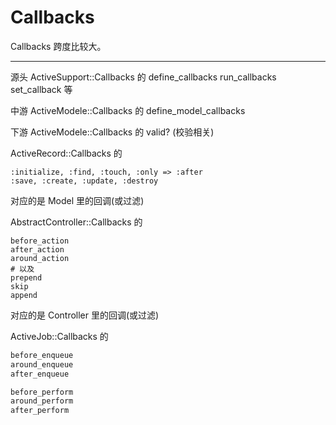 # Callbacks

Callbacks 跨度比较大。

----------

源头 ActiveSupport::Callbacks 的
define_callbacks
run_callbacks
set_callback
等

中游 ActiveModele::Callbacks 的
define_model_callbacks

下游
ActiveModele::Callbacks 的
valid? (校验相关)

ActiveRecord::Callbacks 的

    :initialize, :find, :touch, :only => :after
    :save, :create, :update, :destroy
对应的是 Model 里的回调(或过滤)


AbstractController::Callbacks 的

    before_action
    after_action
    around_action
    # 以及
    prepend
    skip
    append
对应的是 Controller 里的回调(或过滤)

ActiveJob::Callbacks 的

```ruby
before_enqueue
around_enqueue
after_enqueue

before_perform
around_perform
after_perform
```
